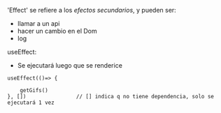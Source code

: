 'Effect' se refiere a los *efectos secundarios*, y pueden ser:
- llamar a un api
- hacer un cambio en el Dom
- log

useEffect: 
  - Se ejecutará luego que se renderice
```
useEffect(()=> {

    getGifs()
}, [])                // [] indica q no tiene dependencia, solo se ejecutará 1 vez
```
